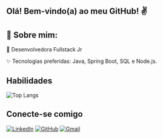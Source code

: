 ## Olá! Bem-vindo(a) ao meu GitHub! ✌️

## 💫 Sobre mim:
💼 Desenvolvedora Fullstack Jr

✨ Tecnologias preferidas: Java, Spring Boot, SQL e Node.js.

## Habilidades
![Top Langs](https://github-readme-stats-git-masterrstaa-rickstaa.vercel.app/api/top-langs/?username=franciscamac&layout=compact&bg_color=000&border_color=30A3DC&title_color=E94D5F&text_color=FFF)

## Conecte-se comigo
[![LinkedIn](https://img.shields.io/badge/LinkedIn-0077B5?style=for-the-badge&logo=linkedin&logoColor=white)](https://www.linkedin.com/in/francisca-macário-35b6a8190/) [![GitHub](https://img.shields.io/badge/GitHub-100000?style=for-the-badge&logo=github&logoColor=white)](https://github.com/franciscamac) [![Gmail](https://img.shields.io/badge/Gmail-333333?style=for-the-badge&logo=gmail&logoColor=red)](mailto:franpms89@gmail.com) 

